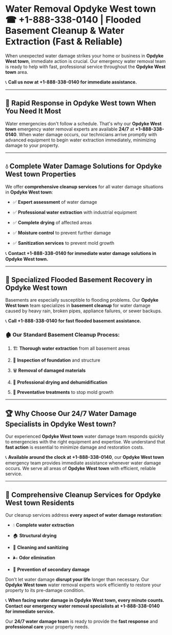 # Water Removal Opdyke West town ☎ +1-888-338-0140 | Flooded Basement Cleanup & Water Extraction (Fast & Reliable)

When unexpected water damage strikes your home or business in **Opdyke West town**, immediate action is crucial. Our emergency water removal team is ready to help with fast, professional service throughout the **Opdyke West town** area. 

📞 **Call us now at +1-888-338-0140 for immediate assistance.**
---
## 🚀 Rapid Response in Opdyke West town When You Need It Most
Water emergencies don't follow a schedule. That's why our **Opdyke West town** emergency water removal experts are available **24/7** at **+1-888-338-0140**. When water damage occurs, our technicians arrive promptly with advanced equipment to begin water extraction immediately, minimizing damage to your property.
---
## 💧 Complete Water Damage Solutions for Opdyke West town Properties
We offer **comprehensive cleanup services** for all water damage situations in **Opdyke West town**:
- ✅ **Expert assessment** of water damage  
- ✅ **Professional water extraction** with industrial equipment  
- ✅ **Complete drying** of affected areas  
- ✅ **Moisture control** to prevent further damage  
- ✅ **Sanitization services** to prevent mold growth  
📞 **Contact +1-888-338-0140 for immediate water damage solutions in Opdyke West town.**
---
## 🌊 Specialized Flooded Basement Recovery in Opdyke West town
Basements are especially susceptible to flooding problems. Our **Opdyke West town** team specializes in **basement cleanup** for water damage caused by heavy rain, broken pipes, appliance failures, or sewer backups. 
📞 **Call +1-888-338-0140 for fast flooded basement assistance.**
### 🏚️ Our Standard Basement Cleanup Process:
1. 🏗️ **Thorough water extraction** from all basement areas  
2. 🔎 **Inspection of foundation** and structure  
3. 🗑️ **Removal of damaged materials**  
4. 💨 **Professional drying and dehumidification**  
5. 🚫 **Preventative treatments** to stop mold growth  
---
## 🏆 Why Choose Our 24/7 Water Damage Specialists in Opdyke West town?
Our experienced **Opdyke West town** water damage team responds quickly to emergencies with the right equipment and expertise. We understand that **fast action** is essential to minimize damage and restoration costs.
📞 **Available around the clock at +1-888-338-0140**, our **Opdyke West town** emergency team provides immediate assistance whenever water damage occurs. We serve all areas of **Opdyke West town** with efficient, reliable service.
---
## 🧹 Comprehensive Cleanup Services for Opdyke West town Residents
Our cleanup services address **every aspect of water damage restoration**:
- 💧 **Complete water extraction**  
- 🏠 **Structural drying**  
- 🧼 **Cleaning and sanitizing**  
- 🌬️ **Odor elimination**  
- 🚫 **Prevention of secondary damage**  
Don't let water damage **disrupt your life** longer than necessary. Our **Opdyke West town** water removal experts work efficiently to restore your property to its pre-damage condition.
📞 **When facing water damage in Opdyke West town, every minute counts. Contact our emergency water removal specialists at +1-888-338-0140 for immediate service.**
Our **24/7 water damage team** is ready to provide the **fast response** and **professional care** your property needs.
